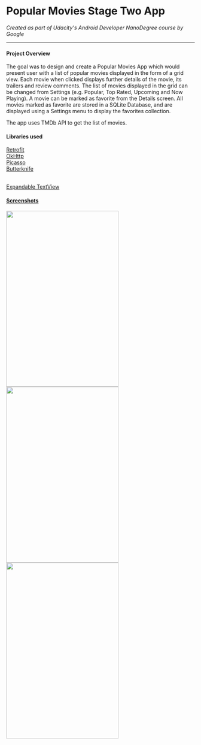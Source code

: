 # Popular Movies Stage Two App
*Created as part of Udacity's Android Developer NanoDegree course by Google*

__________________

#### Project Overview

The goal was to design and create a Popular Movies App which would present user with a list of popular movies displayed in the form of a grid view. Each movie when clicked displays further details of the movie, its trailers and review comments. The list of movies displayed in the grid can be changed from Settings (e.g. Popular, Top Rated, Upcoming and Now Playing). A movie can be marked as favorite from the Details screen. All movies marked as favorite are stored in a SQLite Database, and are displayed using a Settings menu to display the favorites collection. 

The app uses TMDb API to get the list of movies.


#### Libraries used
<p><a href="http://square.github.io/retrofit/" target="_blank">Retrofit</a><br/>
<a href="http://square.github.io/okhttp/" target="_blank">OkHttp</a><br/>
<a href="http://square.github.io/picasso/" target="_blank">Picasso</a></br>
<a href="http://jakewharton.github.io/butterknife/">Butterknife</p></br>
<a href="https://github.com/Manabu-GT/ExpandableTextView">Expandable TextView</p>




#### Screenshots

<img src="https://user-images.githubusercontent.com/22053146/33524954-af3f9790-d81d-11e7-872b-5dc5917c03c6.jpg" 
data-canonical-src="https://user-images.githubusercontent.com/22053146/33524954-af3f9790-d81d-11e7-872b-5dc5917c03c6.jpg" 
width="300" height="470" /> 
<img src="https://user-images.githubusercontent.com/22053146/33524970-d2d61e90-d81d-11e7-8d02-c948e188dbb1.jpg" 
data-canonical-src="https://user-images.githubusercontent.com/22053146/33524970-d2d61e90-d81d-11e7-8d02-c948e188dbb1.jpg" 
width="300" height="470" />
<img src="https://user-images.githubusercontent.com/22053146/33524970-d2d61e90-d81d-11e7-8d02-c948e188dbb1.jpg" 
data-canonical-src="https://user-images.githubusercontent.com/22053146/33524970-d2d61e90-d81d-11e7-8d02-c948e188dbb1.jpg" 
width="300" height="470" />

